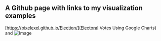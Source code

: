 ## A Github page with links to my visualization examples



[https://pixelexel.github.io/Election/](Electoral Votes Using Google Charts) and ![Image](src)

